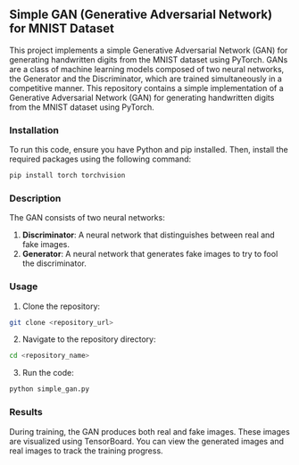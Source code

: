 ## Simple GAN (Generative Adversarial Network) for MNIST Dataset
This project implements a simple Generative Adversarial Network (GAN) for generating handwritten digits from the MNIST dataset using PyTorch. GANs are a class of machine learning models composed of two neural networks, the Generator and the Discriminator, which are trained simultaneously in a competitive manner.
This repository contains a simple implementation of a Generative Adversarial Network (GAN) for generating handwritten digits from the MNIST dataset using PyTorch.

### Installation

To run this code, ensure you have Python and pip installed. Then, install the required packages using the following command:

```bash
pip install torch torchvision
```

### Description

The GAN consists of two neural networks:

1. **Discriminator**: A neural network that distinguishes between real and fake images.
2. **Generator**: A neural network that generates fake images to try to fool the discriminator.

### Usage

1. Clone the repository:

```bash
git clone <repository_url>
```

2. Navigate to the repository directory:

```bash
cd <repository_name>
```

3. Run the code:

```bash
python simple_gan.py
```

### Results

During training, the GAN produces both real and fake images. These images are visualized using TensorBoard. You can view the generated images and real images to track the training progress.


